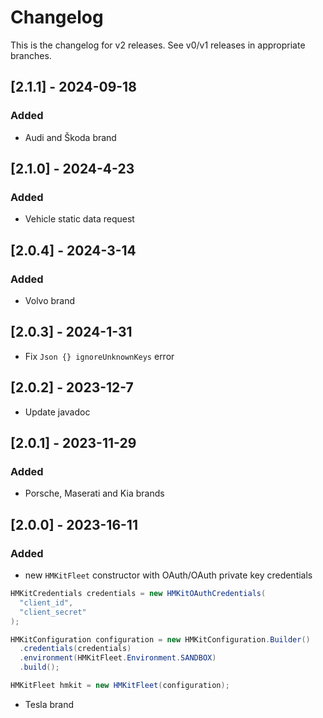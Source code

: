 # Changelog

This is the changelog for v2 releases. See v0/v1 releases in appropriate branches.

## [2.1.1] - 2024-09-18
### Added
- Audi and Škoda brand

## [2.1.0] - 2024-4-23

### Added

- Vehicle static data request

## [2.0.4] - 2024-3-14

### Added

- Volvo brand

## [2.0.3] - 2024-1-31

- Fix `Json {} ignoreUnknownKeys` error

## [2.0.2] - 2023-12-7

- Update javadoc

## [2.0.1] - 2023-11-29

### Added

- Porsche, Maserati and Kia brands

## [2.0.0] - 2023-16-11

### Added
- new `HMKitFleet` constructor with OAuth/OAuth private key credentials

```java
HMKitCredentials credentials = new HMKitOAuthCredentials(
  "client_id",
  "client_secret"
);

HMKitConfiguration configuration = new HMKitConfiguration.Builder()
  .credentials(credentials)
  .environment(HMKitFleet.Environment.SANDBOX)
  .build();

HMKitFleet hmkit = new HMKitFleet(configuration);
```

- Tesla brand